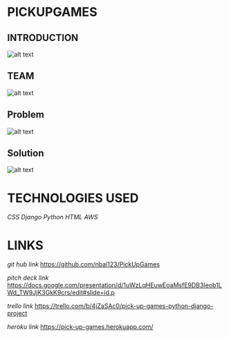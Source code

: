 # PICKUPGAMES



## **INTRODUCTION**
![alt text](https://i.imgur.com/LwSSttK.jpg)



## **TEAM**
![alt text](https://i.imgur.com/koLgz8h.jpg)




## **Problem**
![alt text](https://i.imgur.com/cyCSOjT.png)


## **Solution**
![alt text](https://i.imgur.com/LwSSttK.jpg)



# TECHNOLOGIES USED
*CSS*
*Django*
*Python*
*HTML*
*AWS*


# LINKS


*git hub link* https://github.com/nbai123/PickUpGames

*pitch deck link* https://docs.google.com/presentation/d/1uWzLqHEuwEoaMsfE9DB3Ieob1LWd_TW9JjK3GkK9crs/edit#slide=id.p

*trello link* https://trello.com/b/4jZaSAc0/pick-up-games-python-django-project

*heroku link* https://pick-up-games.herokuapp.com/